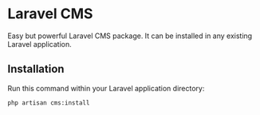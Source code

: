 # Laravel CMS

Easy but powerful Laravel CMS package.
It can be installed in any existing Laravel application.

## Installation

Run this command within your Laravel application directory:

```bash
php artisan cms:install
```